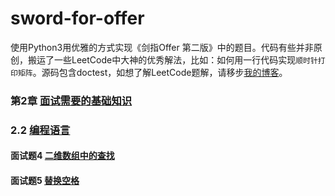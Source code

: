 # sword-for-offer
使用Python3用优雅的方式实现《剑指Offer 第二版》中的题目。代码有些并非原创，搬运了一些LeetCode中大神的优秀解法，比如：如何用一行代码实现`顺时针打印矩阵`。源码包含doctest，如想了解LeetCode题解，请移步[我的博客](https://darktiantian.github.io/%E5%89%91%E6%8C%87Offer/)。

### 第2章 [面试需要的基础知识](/chapter_2)
### 2.2 [编程语言](/chapter_2/section_3)
#### 面试题4 [二维数组中的查找](/chapter_2/section_3#面试题2-使用Python实现单例模式)
#### 面试题5 [替换空格](./section_3#5.替换空格)
